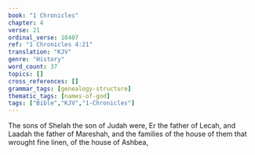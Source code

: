 ```yaml
---
book: "1 Chronicles"
chapter: 4
verse: 21
ordinal_verse: 10407
ref: "1 Chronicles 4:21"
translation: "KJV"
genre: "History"
word_count: 37
topics: []
cross_references: []
grammar_tags: [genealogy-structure]
thematic_tags: [names-of-god]
tags: ["Bible","KJV","1-Chronicles"]
---
```

The sons of Shelah the son of Judah were, Er the father of Lecah, and Laadah the father of Mareshah, and the families of the house of them that wrought fine linen, of the house of Ashbea,

